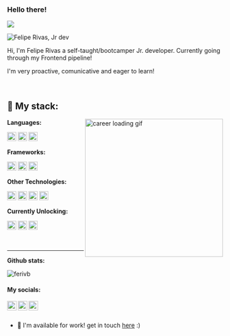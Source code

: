 ### Hello there!

![](https://visitor-badge.glitch.me/badge?page_id=ferivb.ferivb)

<img align="center" alt="Felipe Rivas, Jr dev" src="https://i.imgur.com/oMmh5H1.png" />

<br />

<p allign=left>Hi, I'm Felipe Rivas a self-taught/bootcamper Jr. developer. Currently going through my Frontend pipeline!

<p allign=left>I'm very proactive, comunicative and eager to learn!</p>

<br />

## :floppy_disk: My stack:

<img align="right" alt="career loading gif" src="https://i.imgur.com/xkViGUz.png" height="322px"/>

**Languages:**

<a href="https://en.wikipedia.org/wiki/C_(programming_language)" title="C"><img src="https://github.com/get-icon/geticon/raw/master/icons/c.svg" alt="C" width="21px" height="21px"></a>
<a href="https://www.python.org/" title="Python"><img src="https://github.com/get-icon/geticon/raw/master/icons/python.svg" alt="Python" width="21px" height="21px"></a>
<a href="https://developer.mozilla.org/en-US/docs/Web/JavaScript" title="JavaScript"><img src="https://github.com/get-icon/geticon/raw/master/icons/javascript.svg" alt="JavaScript" width="21px" height="21px"></a>

**Frameworks:**

<a href="https://reactjs.org/" title="React"><img src="https://github.com/get-icon/geticon/raw/master/icons/react.svg" alt="React" width="21px" height="21px"></a>
<a href="https://nodejs.org/" title="Node.js"><img src="https://github.com/get-icon/geticon/raw/master/icons/nodejs-icon.svg" alt="Node.js" width="21px" height="21px"></a>
<a href="https://flask.palletsprojects.com/en/2.1.x/" title="Flask"><img src="https://cdn.svgporn.com/logos/flask.svg" alt="Flask" width="21px" height="21px"></a>

**Other Technologies:**

<a href="https://www.docker.com/" title="docker"><img src="https://github.com/get-icon/geticon/raw/master/icons/docker-icon.svg" alt="docker" width="21px" height="21px"></a>
<a href="https://dev.mysql.com/" title="MySQL"><img src="https://github.com/get-icon/geticon/raw/master/icons/mysql.svg" alt="MySQL" width="21px" height="21px"></a>
<a href="https://www.digitalocean.com/" title="Digital Ocean"><img src="https://cdn.svgporn.com/logos/digital-ocean.svg" alt="Digital Ocean" width="21px" height="21px"></a>
<a href="https://www.nginx.com/" title="Nginx"><img src="https://cdn.svgporn.com/logos/nginx.svg" alt="Nginx" width="21px" height="21px"></a>

**Currently Unlocking:**

<a href="https://redux.js.org/" title="Redux"><img src="https://github.com/get-icon/geticon/raw/master/icons/redux.svg" alt="Redux" width="21px" height="21px"></a>
<a href="https://www.w3.org/TR/CSS/" title="CSS3"><img src="https://github.com/get-icon/geticon/raw/master/icons/css-3.svg" alt="CSS3" width="21px" height="21px"></a>
<a href="https://www.w3.org/TR/html5/" title="HTML5"><img src="https://github.com/get-icon/geticon/raw/master/icons/html-5.svg" alt="HTML5" width="21px" height="21px"></a>

<br />

___
  
**Github stats:**

<p align="left"> <img src="https://github-readme-stats.vercel.app/api?username=ferivb&show_icons=true&theme=gotham" alt="ferivb" /> </p>

#### My socials:

<a href="https://twitter.com/NoobDevSaysWhat">
  <img align="left" alt="Felipe Rivas | Twitter" width="22px" src="https://raw.githubusercontent.com/peterthehan/peterthehan/master/assets/twitter.svg" />
</a>
<a href="https://www.linkedin.com/in/felipe-rivas-833863178/">
  <img align="left" alt="Felipe Rivas's LinkedIN" width="22px" src="https://raw.githubusercontent.com/peterthehan/peterthehan/master/assets/linkedin.svg" />
</a>
<a href="https://medium.com/@fe.rivasb">
  <img align="left" alt="Felipe Rivas's Medium" width="22px" src="https://img.icons8.com/ios-glyphs/344/medium-logo.png" />
</a>

<br />
<br />

- 💼 I'm available for work! get in touch [here](mailto:fe.rivasb@gmail.com) :)
